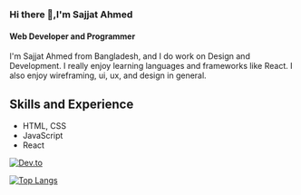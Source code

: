 ### Hi there 👋,I'm Sajjat Ahmed
#### Web Developer and Programmer

I'm Sajjat Ahmed from Bangladesh, and I do work on Design and Development. I really enjoy learning languages and frameworks like React. I also enjoy wireframing, ui, ux, and design in general.

## Skills and Experience
* HTML, CSS
* JavaScript
* React

[![Dev.to](https://github-readme-stats.vercel.app/api/pin/?username=sajjat-ahmed&repo=dev.to)](https://github.com/thepracticaldev/dev.to)

[![Top Langs](https://github-readme-stats.vercel.app/api/top-langs/?username=sajjat-ahmed)](https://github.com/anuraghazra/github-readme-stats)
